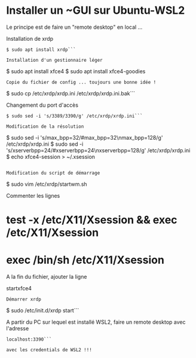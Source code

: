 # Installer un ~GUI sur Ubuntu-WSL2
Le principe est de faire un "remote desktop" en local ...

Installation de xrdp
```
$ sudo apt install xrdp```

Installation d'un gestionnaire léger
```
$ sudo apt install xfce4
$ sudo apt install xfce4-goodies
```
Copie du fichier de config ... toujours une bonne idée !
```
$ sudo cp /etc/xrdp/xrdp.ini /etc/xrdp/xrdp.ini.bak```

Changement du port d'accès
```
$ sudo sed -i 's/3389/3390/g' /etc/xrdp/xrdp.ini```

Modification de la résolution
```
$ sudo sed -i 's/max_bpp=32/#max_bpp=32\nmax_bpp=128/g' /etc/xrdp/xrdp.ini
$ sudo sed -i 's/xserverbpp=24/#xserverbpp=24\nxserverbpp=128/g' /etc/xrdp/xrdp.ini
$ echo xfce4-session > ~/.xsession
```

Modification du script de démarrage
```
$ sudo vim /etc/xrdp/startwm.sh

Commenter les lignes 
# test -x /etc/X11/Xsession && exec /etc/X11/Xsession
# exec /bin/sh /etc/X11/Xsession

A la fin du fichier, ajouter la ligne

startxfce4
```
Démarrer xrdp
```
$ sudo /etc/init.d/xrdp start```

A partir du PC sur lequel est installé WSL2, faire un remote desktop avec l'adresse 
```
localhost:3390```

avec les credentials de WSL2 !!!
